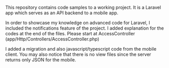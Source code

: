 This repository contains code samples to a working project.
It is a Laravel app which serves as an API backend to a mobile app.

In order to showcase my knowledge on advanced code for Laravel, I included the notifications feature of the project.
I added explanation for the codes at the end of the files. 
Please start at AccessController (app/Http/Controllers/AccessController.php)

I added a migration and also javascript/typescript code from the mobile client.
You may also notice that there is no view files since the server returns only JSON for the mobile.